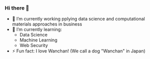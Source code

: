 ### Hi there 👋

- 🔭 I’m currently working pplying data science and computational materials approaches in business
- 🌱 I’m currently learning:
  - Data Science
  - Machine Learning
  - Web Security
- ⚡ Fun fact: I love Wanchan! (We call a dog "Wanchan" in Japan)
